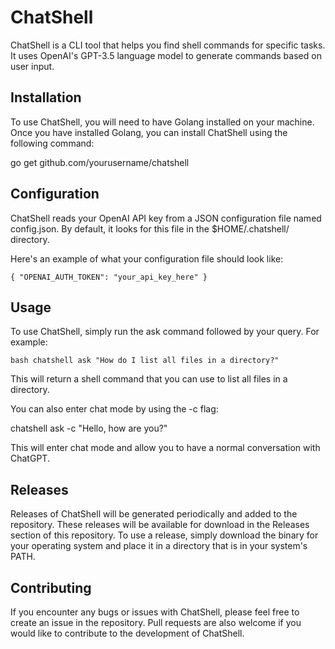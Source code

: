 # ChatShell

ChatShell is a CLI tool that helps you find shell commands for specific tasks. It uses OpenAI's GPT-3.5 language model to generate commands based on user input.

## Installation

To use ChatShell, you will need to have Golang installed on your machine. Once you have installed Golang, you can install ChatShell using the following command:

go get github.com/yourusername/chatshell

## Configuration

ChatShell reads your OpenAI API key from a JSON configuration file named config.json. By default, it looks for this file in the $HOME/.chatshell/ directory.

Here's an example of what your configuration file should look like:

`{
  "OPENAI_AUTH_TOKEN": "your_api_key_here"
}`

## Usage

To use ChatShell, simply run the ask command followed by your query. For example:

`bash
chatshell ask "How do I list all files in a directory?"`


This will return a shell command that you can use to list all files in a directory.

You can also enter chat mode by using the -c flag:


chatshell ask -c "Hello, how are you?"


This will enter chat mode and allow you to have a normal conversation with ChatGPT.

## Releases

Releases of ChatShell will be generated periodically and added to the repository. These releases will be available for download in the Releases section of this repository. To use a release, simply download the binary for your operating system and place it in a directory that is in your system's PATH.

## Contributing

If you encounter any bugs or issues with ChatShell, please feel free to create an issue in the repository. Pull requests are also welcome if you would like to contribute to the development of ChatShell.